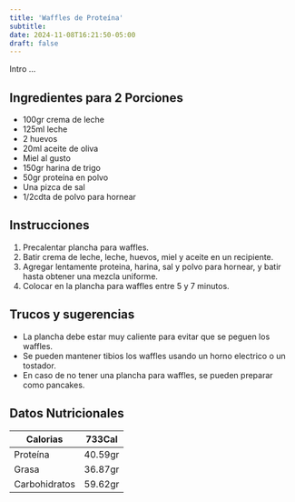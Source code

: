 ```yaml
---
title: 'Waffles de Proteína'
subtitle: 
date: 2024-11-08T16:21:50-05:00
draft: false
---
```


Intro ...

<!--more-->

## Ingredientes para 2 Porciones
- 100gr crema de leche
- 125ml leche
- 2 huevos
- 20ml aceite de oliva
- Miel al gusto
- 150gr harina de trigo
- 50gr proteína en polvo
- Una pizca de sal
- 1/2cdta de polvo para hornear

## Instrucciones
1. Precalentar plancha para waffles.
2. Batir crema de leche, leche, huevos, miel y aceite en un recipiente.
3. Agregar lentamente proteina, harina, sal y polvo para hornear, y batir hasta obtener una mezcla uniforme.
4. Colocar en la plancha para waffles entre 5 y 7 minutos.

## Trucos y sugerencias
- La plancha debe estar muy caliente para evitar que se peguen los waffles.
- Se pueden mantener tibios los waffles usando un horno electrico o un tostador.
- En caso de no tener una plancha para waffles, se pueden preparar como pancakes.

## Datos Nutricionales

| Calorias      | 733Cal  |
|---------------|---------|
| Proteína      | 40.59gr |
| Grasa         | 36.87gr |
| Carbohidratos | 59.62gr |
